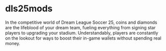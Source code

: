# dls25mods
In the competitive world of Dream League Soccer 25, coins and diamonds are the lifeblood of your dream team, fueling everything from signing star players to upgrading your stadium. Understandably, players are constantly on the lookout for ways to boost their in-game wallets without spending real money.
